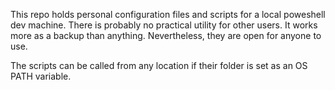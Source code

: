 This repo holds personal configuration files and scripts for a local poweshell dev machine. There is probably no practical utility for other users. It works more as a backup than anything. Nevertheless, they are open for anyone to use.

The scripts can be called from any location if their folder is set as an OS PATH variable.
